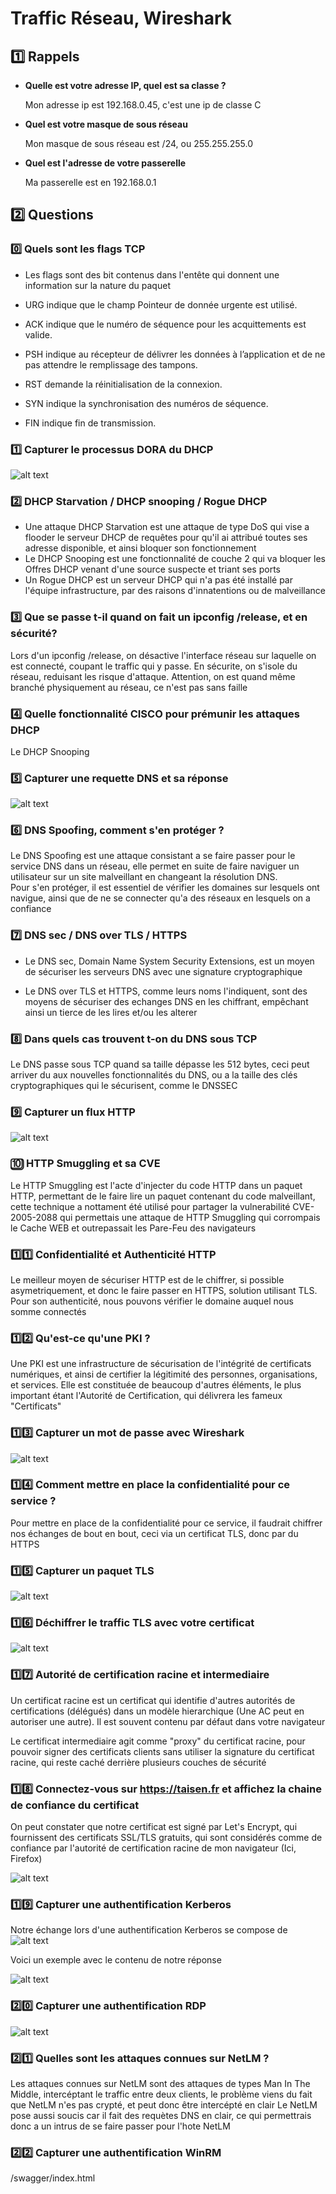 # Traffic Réseau, Wireshark

## 1️⃣ Rappels

* **Quelle est votre adresse IP, quel est sa classe ?**

    Mon adresse ip est 192.168.0.45, c'est une ip de classe C

* **Quel est votre masque de sous réseau**

    Mon masque de sous réseau est /24, ou 255.255.255.0

* **Quel est l'adresse de votre passerelle**

    Ma passerelle est en 192.168.0.1
## 2️⃣ Questions

### 0️⃣ Quels sont les flags TCP

* Les flags sont des bit contenus dans l'entête qui donnent une information sur la nature du paquet

* URG indique que le champ Pointeur de donnée urgente est utilisé.
* ACK indique que le numéro de séquence pour les acquittements est valide.
* PSH indique au récepteur de délivrer les données à l’application  et de ne pas attendre le remplissage des tampons.
* RST demande la réinitialisation de la connexion.
* SYN indique la synchronisation des numéros de séquence.
* FIN indique fin de transmission.

### 1️⃣ Capturer le processus DORA du DHCP

![alt text](DORA_DHCP.png "Capture DORA")

### 2️⃣ DHCP Starvation / DHCP snooping / Rogue DHCP 

* Une attaque DHCP Starvation est une attaque de type DoS qui vise a flooder le serveur DHCP de requêtes pour qu'il ai attribué toutes ses adresse disponible, et ainsi bloquer son fonctionnement
* Le DHCP Snooping est une fonctionnalité de couche 2 qui va bloquer les Offres DHCP venant d'une source suspecte et triant ses ports
* Un Rogue DHCP est un serveur DHCP qui n'a pas été installé par l'équipe infrastructure, par des raisons d'innatentions ou de malveillance

### 3️⃣ Que se passe t-il quand on fait un ipconfig /release, et en sécurité?

Lors d'un ipconfig /release, on désactive l'interface réseau sur laquelle on est connecté, coupant le traffic qui y passe.
En sécurite, on s'isole du réseau, reduisant les risque d'attaque. Attention, on est quand même branché physiquement au réseau, ce n'est pas sans faille

### 4️⃣ Quelle fonctionnalité CISCO pour prémunir les attaques DHCP

Le DHCP Snooping

### 5️⃣ Capturer une requette DNS et sa réponse

![alt text](DNS_GOOGLE.png "Capture DNS")

### 6️⃣ DNS Spoofing, comment s'en protéger ?

Le DNS Spoofing est une attaque consistant a se faire passer pour le service DNS dans un réseau, elle permet en suite de faire naviguer un utilisateur sur un site malveillant en changeant la résolution DNS.  
Pour s'en protéger, il est essentiel de vérifier les  domaines sur lesquels ont navigue, ainsi que de ne se connecter qu'a des réseaux en lesquels on a confiance 


### 7️⃣ DNS sec / DNS over TLS / HTTPS 

* Le DNS sec, Domain Name System Security Extensions, est un moyen de sécuriser les serveurs DNS avec une signature cryptographique

* Le DNS over TLS et HTTPS, comme leurs noms l'indiquent, sont des moyens de sécuriser des echanges DNS en les chiffrant, empêchant ainsi un tierce de les lires et/ou les alterer

### 8️⃣ Dans quels cas trouvent t-on du DNS sous TCP

Le DNS passe sous TCP quand sa taille dépasse les 512 bytes, ceci peut arriver du aux nouvelles fonctionnalités du DNS, ou a la taille des clés cryptographiques qui le sécurisent, comme le DNSSEC

### 9️⃣ Capturer un flux HTTP

![alt text](HTTP_WEB.png "Capture HTTP") 

### 🔟 HTTP Smuggling et sa CVE

Le HTTP Smuggling est l'acte d'injecter du code HTTP dans un paquet HTTP, permettant de le faire lire un paquet contenant du code malveillant, cette technique a nottament été utilisé pour partager la vulnerabilité CVE-2005-2088 qui permettais une attaque de HTTP Smuggling qui corrompais le Cache WEB et outrepassait les Pare-Feu des navigateurs

### 1️⃣1️⃣ Confidentialité et Authenticité HTTP

Le meilleur moyen de sécuriser HTTP est de le chiffrer, si possible asymetriquement, et donc le faire passer en HTTPS, solution utilisant TLS. Pour son authenticité, nous pouvons vérifier le domaine auquel nous somme connectés

### 1️⃣2️⃣ Qu'est-ce qu'une PKI ?

Une PKI est une infrastructure de sécurisation de l'intégrité de certificats numériques, et ainsi de certifier la légitimité des personnes, organisations, et services. Elle est constituée de beaucoup d'autres éléments, le plus important étant l'Autorité de Certification, qui délivrera les fameux "Certificats"

### 1️⃣3️⃣ Capturer un mot de passe avec Wireshark

![alt text](HTTP_CREDENTIALS.png "Capture Credentials")

### 1️⃣4️⃣ Comment mettre en place la confidentialité pour ce service ? 

Pour mettre en place de la confidentialité pour ce service, il faudrait chiffrer nos échanges de bout en bout, ceci via un certificat TLS, donc par du HTTPS

### 1️⃣5️⃣ Capturer un paquet TLS

![alt text](PAQUET_TLS.png "Capture Paquet TLS")

### 1️⃣6️⃣ Déchiffrer le traffic TLS avec votre certificat

![alt text](TLS_DECRYPT.png "Capture Paquet TLS dechiffré")

### 1️⃣7️⃣ Autorité de certification racine et intermediaire

Un certificat racine est un certificat qui identifie d'autres autorités de certifications (délégués) dans un modèle hierarchique (Une AC peut en autoriser une autre). Il est souvent contenu par défaut dans votre navigateur

Le certificat intermediaire agit comme "proxy" du certificat racine, pour pouvoir signer des certificats clients sans utiliser la signature du certificat racine, qui reste caché derrière plusieurs couches de sécurité

### 1️⃣8️⃣ Connectez-vous sur https://taisen.fr et affichez la chaine de confiance du certificat

On peut constater que notre certificat est signé par Let's Encrypt, qui fournissent des certificats SSL/TLS gratuits, qui sont considérés comme de confiance par l'autorité de certification racine de mon navigateur (Ici, Firefox)

![alt text](ID_CERT.png "Capture Firefox IF du certificat")

### 1️⃣9️⃣ Capturer une authentification Kerberos

Notre échange lors d'une authentification Kerberos se compose de
![alt text](KRB5_ECHANGE.png "Capture Echange Kerberos")

Voici un exemple avec le contenu de notre réponse

![alt text](DATA_KRB.png "Capture DATA Kerberos")

### 2️⃣0️⃣ Capturer une authentification RDP

![alt text](RDP_ECHANGE.png "Capture Echange RDP")

### 2️⃣1️⃣ Quelles sont les attaques connues sur NetLM ?

Les attaques connues sur NetLM sont des attaques de types Man In The Middle, intercéptant le traffic entre deux clients, le problème viens du fait que NetLM n'es pas crypté, et peut donc être intercépté en clair
Le NetLM pose aussi soucis car il fait des requètes DNS en clair, ce qui permettrais donc a un intrus de se faire passer pour l'hote NetLM

### 2️⃣2️⃣ Capturer une authentification WinRM



/swagger/index.html